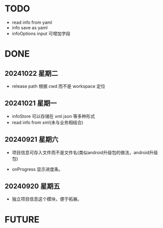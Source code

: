 # TODO

- read info from yaml
- info  save as yaml
- infoOptions input 可增加字段
# DONE
## 20241022 星期二
- release path 根据 cwd 而不是 workspace 定位
## 20241021 星期一

- infoStore 可以存储在 xml json 等多种形式
- read info from xml(未与业务相结合)

## 20240921 星期六

- 项目信息可存入文件而不是文件名(类似android升级包的做法，android升级包)

- onProgress 显示进度条。

## 20240920 星期五

- 独立项目信息这个模块，便于拓展。

# FUTURE

